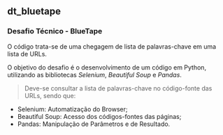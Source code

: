 ## dt_bluetape
### Desafio Técnico - BlueTape

O código trata-se de uma chegagem de lista de palavras-chave em uma lista de URLs.

O objetivo do desafio é o desenvolvimento de um código em Python, utilizando as bibliotecas *Selenium*, *Beautiful Soup* e *Pandas*.

> Deve-se consultar a lista de palavras-chave no código-fonte das URLs, sendo que:

+ Selenium: Automatização do Browser;
+ Beautiful Soup: Acesso dos códigos-fontes das páginas;
+ Pandas: Manipulação de Parâmetros e de Resultado.
